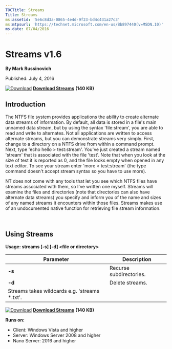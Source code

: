 ```yaml
--- 
TOCTitle: Streams
Title: Streams
ms:assetid: '5e6c8d3a-0865-4e4d-9f23-bd4c431a27c3'
ms:mtpsurl: 'https://technet.microsoft.com/en-us/Bb897440(v=MSDN.10)'
ms.date: 07/04/2016
---
```


Streams v1.6
============

**By Mark Russinovich**

Published: July 4, 2016

[![Download](/media/landing/sysinternals/download_sm.png)](https://download.sysinternals.com/files/Streams.zip) [**Download Streams**](https://download.sysinternals.com/files/Streams.zip) **(140 KB)**


## Introduction

The NTFS file system provides applications the ability to create
alternate data streams of information. By default, all data is stored in
a file's main unnamed data stream, but by using the syntax
'file:stream', you are able to read and write to alternates. Not all
applications are written to access alternate streams, but you can
demonstrate streams very simply. First, change to a directory on a NTFS
drive from within a command prompt. Next, type 'echo hello &gt;
test:stream'. You've just created a stream named 'stream' that is
associated with the file 'test'. Note that when you look at the size of
test it is reported as 0, and the file looks empty when opened in any
text editor. To see your stream enter 'more &lt; test:stream' (the type
command doesn't accept stream syntax so you have to use more).

NT does not come with any tools that let you see which NTFS files have
streams associated with them, so I've written one myself. Streams will
examine the files and directories (note that directories can also have
alternate data streams) you specify and inform you of the name and sizes
of any named streams it encounters within those files. Streams makes use
of an undocumented native function for retrieving file stream
information.

 

## Using Streams

**Usage: streams \[-s\] \[-d\] &lt;file or directory&gt;**

|Parameter  |Description  |
|---------|---------|
|  **-s** |  Recurse subdirectories.|
|  **-d** |  Delete streams.  
           Streams takes wildcards e.g. 'streams \*.txt'.|
[![Download](/media/landing/sysinternals/download_sm.png)](https://download.sysinternals.com/files/Streams.zip) [**Download Streams**](https://download.sysinternals.com/files/Streams.zip) **(140 KB)**

**Runs on:**

-   Client: Windows Vista and higher
-   Server: Windows Server 2008 and higher
-   Nano Server: 2016 and higher



